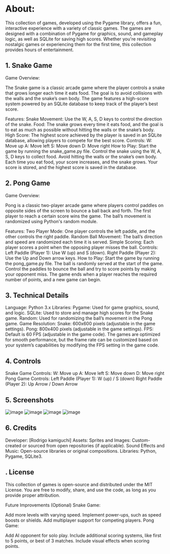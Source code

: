 # About:

This collection of games, developed using the Pygame library, offers a fun, interactive experience with a variety of classic games. The games are designed with a combination of Pygame for graphics, sound, and gameplay logic, as well as SQLite for saving high scores. Whether you're revisiting nostalgic games or experiencing them for the first time, this collection provides hours of entertainment.

## 1. Snake Game
Game Overview:

The Snake game is a classic arcade game where the player controls a snake that grows longer each time it eats food. The goal is to avoid collisions with the walls and the snake’s own body. The game features a high-score system powered by an SQLite database to keep track of the player’s best score.

Features:
Snake Movement: Use the W, A, S, D keys to control the direction of the snake.
Food: The snake grows every time it eats food, and the goal is to eat as much as possible without hitting the walls or the snake’s body.
High Score: The highest score achieved by the player is saved in an SQLite database, allowing players to compete for the best score.
Controls:
W: Move up
A: Move left
S: Move down
D: Move right
How to Play:
Start the game by running the snake_game.py file.
Control the snake using the W, A, S, D keys to collect food.
Avoid hitting the walls or the snake’s own body.
Each time you eat food, your score increases, and the snake grows.
Your score is stored, and the highest score is saved in the database.

## 2. Pong Game
Game Overview:

Pong is a classic two-player arcade game where players control paddles on opposite sides of the screen to bounce a ball back and forth. The first player to reach a certain score wins the game. The ball’s movement is randomized using Python's random module.

Features:
Two Player Mode: One player controls the left paddle, and the other controls the right paddle.
Random Ball Movement: The ball’s direction and speed are randomized each time it is served.
Simple Scoring: Each player scores a point when the opposing player misses the ball.
Controls:
Left Paddle (Player 1): Use W (up) and S (down).
Right Paddle (Player 2): Use the Up and Down arrow keys.
How to Play:
Start the game by running the pong_game.py file.
The ball is randomly served at the start of the game.
Control the paddles to bounce the ball and try to score points by making your opponent miss.
The game ends when a player reaches the required number of points, and a new game can begin.

## 3. Technical Details
Language: Python 3.x
Libraries:
Pygame: Used for game graphics, sound, and logic.
SQLite: Used to store and manage high scores for the Snake game.
Random: Used for randomizing the ball’s movement in the Pong game.
Game Resolution:
Snake: 600x600 pixels (adjustable in the game settings).
Pong: 800x400 pixels (adjustable in the game settings).
FPS: Default is 60 FPS (adjustable in the game code).
The games are optimized for smooth performance, but the frame rate can be customized based on your system’s capabilities by modifying the FPS setting in the game code.

## 4. Controls
Snake Game Controls:
W: Move up
A: Move left
S: Move down
D: Move right
Pong Game Controls:
Left Paddle (Player 1): W (up) / S (down)
Right Paddle (Player 2): Up Arrow / Down Arrow

## 5. Screenshots
![image](https://github.com/user-attachments/assets/bd72bb07-2c43-4a46-a813-c7f3f81769ce)
![image](https://github.com/user-attachments/assets/9bccea2a-9887-4abf-9d71-a806aef81a93)
![image](https://github.com/user-attachments/assets/b4eb073c-c6a9-4208-834c-7490fe2f6edd)
![image](https://github.com/user-attachments/assets/04419765-c9bb-495e-b41a-9cccd1ebb464)

## 6. Credits
Developer: [Rodrigo kamiguchi]
Assets:
Sprites and Images: Custom-created or sourced from open repositories (if applicable).
Sound Effects and Music: Open-source libraries or original compositions.
Libraries: Python, Pygame, SQLite3.

## . License
This collection of games is open-source and distributed under the MIT License. You are free to modify, share, and use the code, as long as you provide proper attribution.

Future Improvements (Optional)
Snake Game:

Add more levels with varying speed.
Implement power-ups, such as speed boosts or shields.
Add multiplayer support for competing players.
Pong Game:

Add AI opponent for solo play.
Include additional scoring systems, like first to 5 points, or best of 3 matches.
Include visual effects when scoring points.

